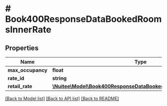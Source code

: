 # # Book400ResponseDataBookedRoomsInnerRate

## Properties

Name | Type | Description | Notes
------------ | ------------- | ------------- | -------------
**max_occupancy** | **float** |  | [optional]
**rate_id** | **string** |  | [optional]
**retail_rate** | [**\Nuitee\Model\Book400ResponseDataBookedRoomsInnerRateRetailRate**](Book400ResponseDataBookedRoomsInnerRateRetailRate.md) |  | [optional]

[[Back to Model list]](../../README.md#models) [[Back to API list]](../../README.md#endpoints) [[Back to README]](../../README.md)
